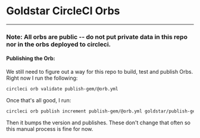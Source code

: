 # Goldstar CircleCI Orbs

-------------------------------------------------------------------------------

### Note: All orbs are public -- do not put private data in this repo nor in the orbs deployed to circleci.

#### Publishing the Orb:

We still need to figure out a way for this repo to build, test and publish Orbs. Right now I run the following:

```bash
circleci orb validate publish-gem/@orb.yml
```

Once that's all good, I run:

```bash
circleci orb publish increment publish-gem/@orb.yml goldstar/publish-gem minor
```

Then it bumps the version and publishes. These don't change that often so this manual process is fine for now.
